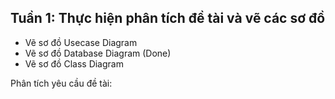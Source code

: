 ## Tuần 1: Thực hiện phân tích đề tài và vẽ các sơ đồ 

- Vẽ sơ đồ Usecase Diagram
- Vẽ sơ đồ Database Diagram (Done)
- Vẽ sơ đồ Class Diagram

Phân tích yêu cầu đề tài:
